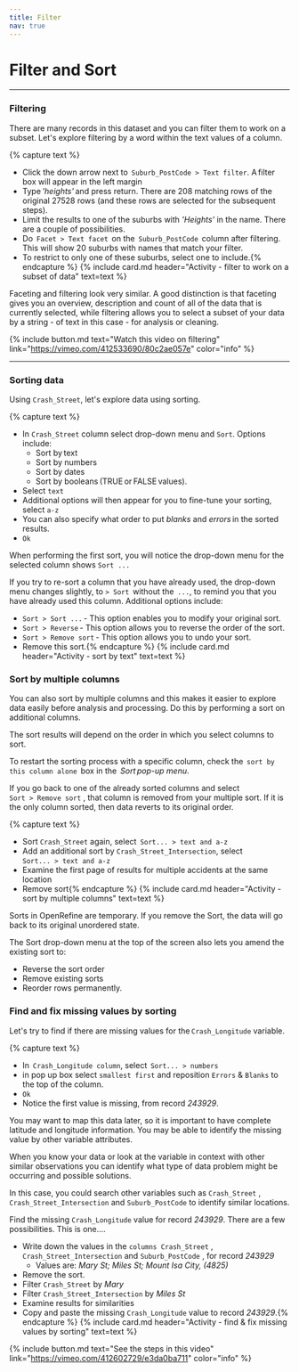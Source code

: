 ```yaml
---
title: Filter
nav: true
---
```


# Filter and Sort

------

### Filtering

There are many records in this dataset and you can filter them to work on a subset. Let's explore filtering by a word within the text values of a column.

{% capture text %}
- Click the down arrow next to  `Suburb_PostCode > Text filter`.  A filter box will appear in the left margin
- Type *'heights'* and press return. There are 208 matching rows of the original 27528 rows (and these rows are selected for the subsequent steps).
- Limit the results to one of the suburbs with *'Heights'* in the name. There are a couple of possibilities.
- Do  `Facet > Text facet`  on the  `Suburb_PostCode`  column after filtering. This will show 20 suburbs with names that match your filter.
- To restrict to only one of these suburbs, select one to include.{% endcapture %} {% include card.md header="Activity - filter to work on a subset of data" text=text %}

Faceting and filtering look very similar. A good distinction is that faceting gives you an overview, description and count of all of the data that is currently selected, while filtering allows you to select a subset of your data by a string - of text in this case - for analysis or cleaning.

{% include button.md text="Watch this video on filtering" link="https://vimeo.com/412533690/80c2ae057e" color="info" %}

------

### Sorting data

Using `Crash_Street`, let's explore data using sorting.

{% capture text %}
- In  `Crash_Street`  column select drop-down menu and  `Sort`.   Options include:
  - Sort by text
  - Sort by numbers
  - Sort by dates
  - Sort by booleans (TRUE or FALSE values). 
- Select  `text`
- Additional options will then appear for you to fine-tune your sorting, select  `a-z`
- You can also specify what order to put *blanks* and *errors* in the sorted results.
-  `Ok`

When performing the first sort, you will notice the drop-down menu for the selected column shows  `Sort ...` 

If you try to re-sort a column that you have already used, the drop-down menu changes slightly, to  `> Sort`  without the  `...`, to remind you that you have already used this column. Additional options include:

  - `Sort > Sort ...` - This option enables you to modify your original sort.
  - `Sort > Reverse` - This option allows you to reverse the order of the sort.
  - `Sort > Remove sort` - This option allows you to undo your sort.
- Remove this sort.{% endcapture %} {% include card.md header="Activity - sort by text" text=text %}

### Sort by multiple columns

You can also sort by multiple columns and this makes it easier to explore data easily before analysis and processing. Do this by performing a sort on additional columns.

The sort results will depend on the order in which you select columns to sort.

To restart the sorting process with a specific column, check the  `sort by this column alone`  box in the  *Sort pop-up menu*.

If you go back to one of the already sorted columns and select `Sort > Remove sort` , that column is removed from your multiple sort. If it is the only column sorted, then data reverts to its original order.

{% capture text %}
- Sort  `Crash_Street` again, select  `Sort... > text and a-z`
- Add an additional sort by  `Crash_Street_Intersection`, select  `Sort... > text and a-z`
- Examine the first page of results for multiple accidents at the same location
- Remove sort{% endcapture %} {% include card.md header="Activity - sort by multiple columns" text=text %}

Sorts in OpenRefine are temporary. If you remove the Sort, the data will go back to its original unordered state.

The Sort drop-down menu at the top of the screen also lets you amend the existing sort to:
- Reverse the sort order
- Remove existing sorts
- Reorder rows permanently.

### Find and fix missing values by sorting

Let's try to find if there are missing values for the `Crash_Longitude` variable.

{% capture text %}
- In  `Crash_Longitude column`, select  `Sort... > numbers` 
- in pop up box select  `smallest first` and reposition  `Errors` &  `Blanks` to the top of the column.
- `Ok`
- Notice the first value is missing, from record *243929*.

You may want to map this data later, so it is important to have complete latitude and longitude information.  You may be able to identify the missing value by other variable attributes.  

When you know your data or look at the variable in context with other similar observations you can identify what type of data problem might be occurring and possible solutions.  

In this case, you could search other variables such as  `Crash_Street` ,  `Crash_Street_Intersection`  and  `Suburb_PostCode` to identify similar locations.

Find the missing `Crash_Longitude` value for record *243929*. There are a few possibilities.  This is one....

- Write down the values in the  `columns Crash_Street` ,  `Crash_Street_Intersection`  and  `Suburb_PostCode` , for record *243929*
  - Values are: *Mary St; Miles St; Mount Isa City, (4825)*
- Remove the sort.
- Filter  `Crash_Street`  by *Mary*
- Filter  `Crash_Street_Intersection`  by *Miles St*
- Examine results for similarities
- Copy and paste the missing `Crash_Longitude`  value to record *243929*.{% endcapture %} {% include card.md header="Activity - find & fix missing values by sorting" text=text %}

{% include button.md text="See the steps in this video" link="https://vimeo.com/412602729/e3da0ba711" color="info" %}
